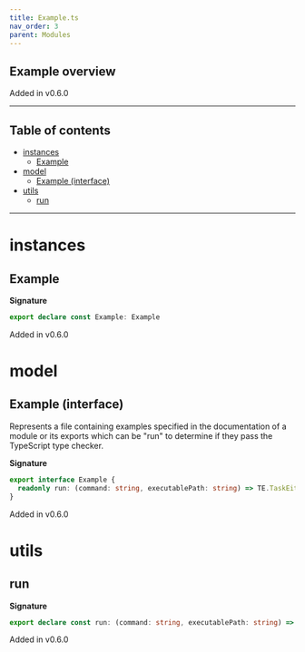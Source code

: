 ```yaml
---
title: Example.ts
nav_order: 3
parent: Modules
---
```


## Example overview

Added in v0.6.0

---

<h2 class="text-delta">Table of contents</h2>

- [instances](#instances)
  - [Example](#example)
- [model](#model)
  - [Example (interface)](#example-interface)
- [utils](#utils)
  - [run](#run)

---

# instances

## Example

**Signature**

```ts
export declare const Example: Example
```

Added in v0.6.0

# model

## Example (interface)

Represents a file containing examples specified in the documentation of a module
or its exports which can be "run" to determine if they pass the TypeScript type
checker.

**Signature**

```ts
export interface Example {
  readonly run: (command: string, executablePath: string) => TE.TaskEither<string, void>
}
```

Added in v0.6.0

# utils

## run

**Signature**

```ts
export declare const run: (command: string, executablePath: string) => any
```

Added in v0.6.0
